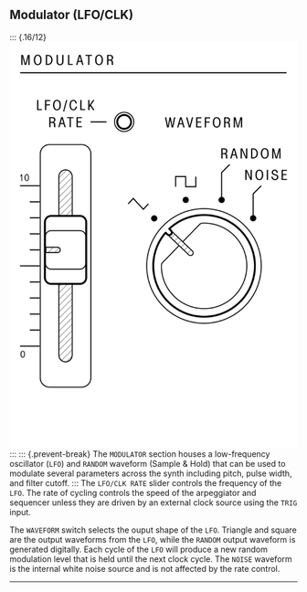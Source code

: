 ## Modulator (LFO/CLK)

<article>

::: {.16/12}
![FIGURE 1.3](assets/sb01-modulator-bw.svg)
:::
::: {.prevent-break}
The `MODULATOR` section houses a low-frequency oscillator (`LFO`) and `RANDOM` waveform (Sample & Hold) that can be used to modulate several parameters across the synth including pitch, pulse width, and filter cutoff.
:::
The `LFO/CLK RATE` slider controls the frequency of the `LFO`. The rate of cycling controls the speed of the arpeggiator and sequencer unless they are driven by an external clock source using the `TRIG` input.

The `WAVEFORM` switch selects the ouput shape of the `LFO`. Triangle and square are the output waveforms from the `LFO`, while the `RANDOM` output waveform is generated digitally. Each cycle of the `LFO` will produce a new random modulation level that is held until the next clock cycle. The `NOISE` waveform is the internal white noise source and is not affected by the rate control.

</article>

---

